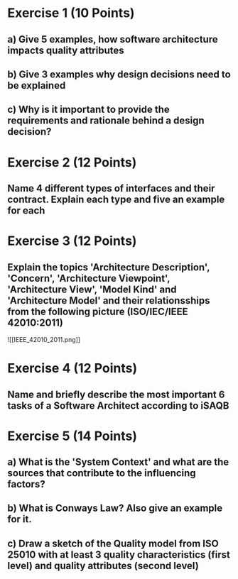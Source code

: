 
# Exercise 1 (10 Points)
## a) Give 5 examples, how software architecture impacts quality attributes


## b) Give 3 examples why design decisions need to be explained


## c) Why is it important to provide the requirements and rationale behind a design decision?



# Exercise 2 (12 Points)

## Name 4 different types of interfaces and their contract. Explain each type and five an example for each



# Exercise 3 (12 Points)

## Explain the topics 'Architecture Description', 'Concern', 'Architecture Viewpoint', 'Architecture View', 'Model Kind' and 'Architecture Model' and their relationsships from the following picture (ISO/IEC/IEEE 42010:2011)


![[IEEE_42010_2011.png]]


# Exercise 4 (12 Points)

## Name and briefly describe the most important 6 tasks of a Software Architect according to iSAQB


# Exercise 5 (14 Points)

## a) What is the 'System Context' and what are the sources that contribute to the influencing factors?

## b) What is Conways Law? Also give an example for it.


## c) Draw a sketch of the Quality model from ISO 25010 with at least 3 quality characteristics (first level) and quality attributes (second level)